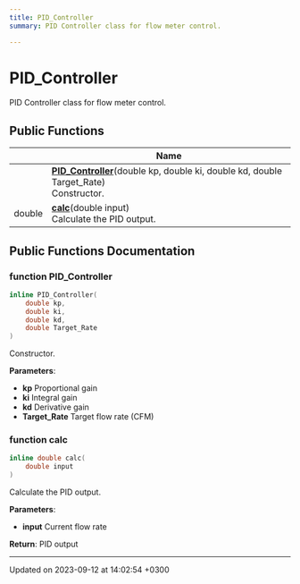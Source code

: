 ```yaml
---
title: PID_Controller
summary: PID Controller class for flow meter control. 

---
```


# PID_Controller



PID Controller class for flow meter control. 

## Public Functions

|                | Name           |
| -------------- | -------------- |
| | **[PID_Controller](Classes/class_p_i_d___controller.md#function-pid-controller)**(double kp, double ki, double kd, double Target_Rate)<br>Constructor.  |
| double | **[calc](Classes/class_p_i_d___controller.md#function-calc)**(double input)<br>Calculate the PID output.  |

## Public Functions Documentation

### function PID_Controller

```cpp
inline PID_Controller(
    double kp,
    double ki,
    double kd,
    double Target_Rate
)
```

Constructor. 

**Parameters**: 

  * **kp** Proportional gain 
  * **ki** Integral gain 
  * **kd** Derivative gain 
  * **Target_Rate** Target flow rate (CFM) 


### function calc

```cpp
inline double calc(
    double input
)
```

Calculate the PID output. 

**Parameters**: 

  * **input** Current flow rate 


**Return**: PID output 

-------------------------------

Updated on 2023-09-12 at 14:02:54 +0300